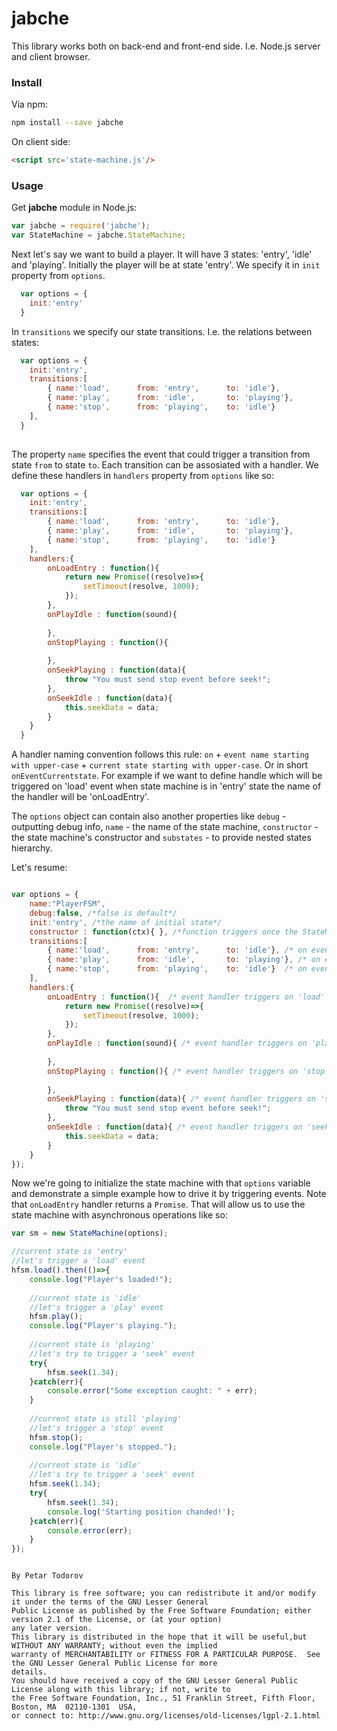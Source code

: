 # jabche

This library works both on back-end and front-end side. I.e. Node.js server and client browser.

### Install

Via npm:

```bash
npm install --save jabche
```

On client side:

```html
<script src='state-machine.js'/>
```

### Usage

Get **jabche** module in Node.js:

```javascript
var jabche = require('jabche');
var StateMachine = jabche.StateMachine;
```

Next let's say we want to build a player. It will have 3 states: 'entry', 'idle' and 'playing'. Initially the player will be at state 'entry'. We specify it in `init` property from `options`.

```javascript
  var options = {
    init:'entry'
  }
```

In `transitions` we specify our state transitions. I.e. the relations between states:

```javascript
  var options = {
    init:'entry',
    transitions:[
        { name:'load',      from: 'entry',      to: 'idle'}, 
        { name:'play',      from: 'idle',       to: 'playing'}, 
        { name:'stop',      from: 'playing',    to: 'idle'} 
    ],
  }
  
```

The property `name` specifies the event that could trigger a transition from state `from` to state `to`. 
Each transition can be assosiated with a handler. We define these handlers in `handlers` property from `options` like so:

```javascript
  var options = {
    init:'entry',
    transitions:[
        { name:'load',      from: 'entry',      to: 'idle'}, 
        { name:'play',      from: 'idle',       to: 'playing'}, 
        { name:'stop',      from: 'playing',    to: 'idle'} 
    ],
    handlers:{
        onLoadEntry : function(){
            return new Promise((resolve)=>{
                setTimeout(resolve, 1000);
            });
        },
        onPlayIdle : function(sound){
            
        },
        onStopPlaying : function(){
            
        },
        onSeekPlaying : function(data){
            throw "You must send stop event before seek!";
        },
        onSeekIdle : function(data){
            this.seekData = data;
        }
    }    
  }

```
A handler naming convention follows this rule: `on` + `event name starting with upper-case` + `current state starting with upper-case`. Or in short `onEventCurrentstate`. For example if we want to define handle which will be triggered on 'load' event when state machine is in 'entry' state the name of the handler will be 'onLoadEntry'.

The `options` object can contain also another properties like `debug` - outputting debug info, `name` - the name of the state machine, `constructor` - the state machine's constructor and `substates` - to provide nested states hierarchy.

Let's resume:

```javascript

var options = {
    name:"PlayerFSM",
    debug:false, /*false is default*/
    init:'entry', /*the name of initial state*/
    constructor : function(ctx){ }, /*function triggers once the StateMachine object is initialized*/
    transitions:[     
        { name:'load',      from: 'entry',      to: 'idle'}, /* on event 'load' when in state 'entry' let's transit to 'idle' */
        { name:'play',      from: 'idle',       to: 'playing'}, /* on event 'play' when in state 'idle' let's transit to 'playing' */
        { name:'stop',      from: 'playing',    to: 'idle'}  /* on event 'stop' when in state 'playing' let's transit to 'idle' */
    ],
    handlers:{
        onLoadEntry : function(){  /* event handler triggers on 'load' event when in 'entry' state */
            return new Promise((resolve)=>{
                setTimeout(resolve, 1000);
            });
        },
        onPlayIdle : function(sound){ /* event handler triggers on 'play' event when in 'idle' state */
            
        },
        onStopPlaying : function(){ /* event handler triggers on 'stop' event when in 'playing' state */
            
        },
        onSeekPlaying : function(data){ /* event handler triggers on 'seek' event when in 'playing' state */
            throw "You must send stop event before seek!";
        },
        onSeekIdle : function(data){ /* event handler triggers on 'seek' event when in 'idle' state */
            this.seekData = data;
        }
    }
});

```

Now we're going to initialize the state machine with that `options` variable and demonstrate a simple example how to drive it by triggering events. Note that `onLoadEntry` handler returns a `Promise`. That will allow us to use the state machine with asynchronous operations like so:

```javascript
var sm = new StateMachine(options);

//current state is 'entry'
//let's trigger a 'load' event
hfsm.load().then(()=>{
    console.log("Player's loaded!");
    
    //current state is 'idle'
    //let's trigger a 'play' event
    hfsm.play();
    console.log("Player's playing.");
    
    //current state is 'playing'
    //let's try to trigger a 'seek' event
    try{
        hfsm.seek(1.34);
    }catch(err){
        console.error("Some exception caught: " + err);
    }
    
    //current state is still 'playing'
    //let's trigger a 'stop' event
    hfsm.stop();
    console.log("Player's stopped.");
    
    //current state is 'idle'
    //let's try to trigger a 'seek' event
    hfsm.seek(1.34);
    try{
        hfsm.seek(1.34);
        console.log('Starting position chanded!');
    }catch(err){
        console.error(err);
    }
});

```

```

By Petar Todorov 

This library is free software; you can redistribute it and/or modify it under the terms of the GNU Lesser General
Public License as published by the Free Software Foundation; either version 2.1 of the License, or (at your option)
any later version.
This library is distributed in the hope that it will be useful,but WITHOUT ANY WARRANTY; without even the implied
warranty of MERCHANTABILITY or FITNESS FOR A PARTICULAR PURPOSE.  See the GNU Lesser General Public License for more
details.
You should have received a copy of the GNU Lesser General Public License along with this library; if not, write to
the Free Software Foundation, Inc., 51 Franklin Street, Fifth Floor, Boston, MA  02110-1301  USA,
or connect to: http://www.gnu.org/licenses/old-licenses/lgpl-2.1.html
```
